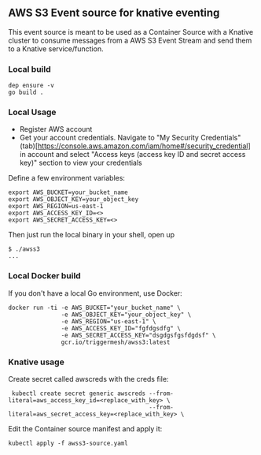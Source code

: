 ## AWS S3 Event source for knative eventing

This event source is meant to be used as a Container Source with a Knative cluster to consume messages from a AWS S3 Event Stream and send them to a Knative service/function.

### Local build

```
dep ensure -v
go build .
```

### Local Usage

- Register AWS account
- Get your account credentials. Navigate to "My Security Credentials" (tab)[https://console.aws.amazon.com/iam/home#/security_credential] in account and select "Access keys (access key ID and secret access key)" section to view your credentials


Define a few environment variables:

```
export AWS_BUCKET=your_bucket_name
export AWS_OBJECT_KEY=your_object_key
export AWS_REGION=us-east-1
export AWS_ACCESS_KEY_ID=<>
export AWS_SECRET_ACCESS_KEY=<>
```

Then just run the local binary in your shell, open up 

```
$ ./awss3
...
```

### Local Docker build

If you don't have a local Go environment, use Docker:

```
docker run -ti -e AWS_BUCKET="your_bucket_name" \
               -e AWS_OBJECT_KEY="your_object_key" \
               -e AWS_REGION="us-east-1" \
               -e AWS_ACCESS_KEY_ID="fgfdgsdfg" \
               -e AWS_SECRET_ACCESS_KEY="dsgdgsfgsfdgdsf" \
               gcr.io/triggermesh/awss3:latest
```

### Knative usage

Create secret called awscreds with the creds file:

```
 kubectl create secret generic awscreds --from-literal=aws_access_key_id=<replace_with_key> \
                                        --from-literal=aws_secret_access_key=<replace_with_key> \
```

Edit the Container source manifest and apply it:

```
kubectl apply -f awss3-source.yaml
```
